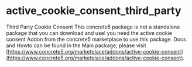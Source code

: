 # active_cookie_consent_third_party
Third Party Cookie Consent
This concrete5 package is not a standalone package that you can download and use!
you need the active cookie consent Addon from the concrete5 marketplace to use this package.
Docs and Howto can be found in the Main package, please visit [https://www.concrete5.org/marketplace/addons/active-cookie-consent](https://www.concrete5.org/marketplace/addons/active-cookie-consent).
